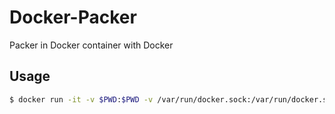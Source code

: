 # Docker-Packer
Packer in Docker container with Docker

## Usage
``` sh
$ docker run -it -v $PWD:$PWD -v /var/run/docker.sock:/var/run/docker.sock  ktr0731/packer build $PWD/packer.json
```
